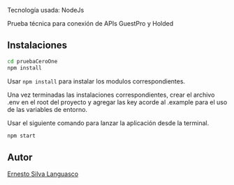 Tecnología usada:
NodeJs


Prueba técnica para conexión de APIs GuestPro y Holded


## Instalaciones

```sh
cd pruebaCeroOne
npm install
```

Usar ```npm install``` para instalar los modulos correspondientes.

Una vez terminadas las instalaciones correspondientes, crear el archivo .env en el root
del proyecto y agregar las key acorde al .example para el uso de las variables de entorno.


Usar el siguiente comando para lanzar la aplicación desde la terminal.
```sh 
npm start
```


## Autor

[Ernesto Silva Languasco](https://www.linkedin.com/in/esilvalan/)
